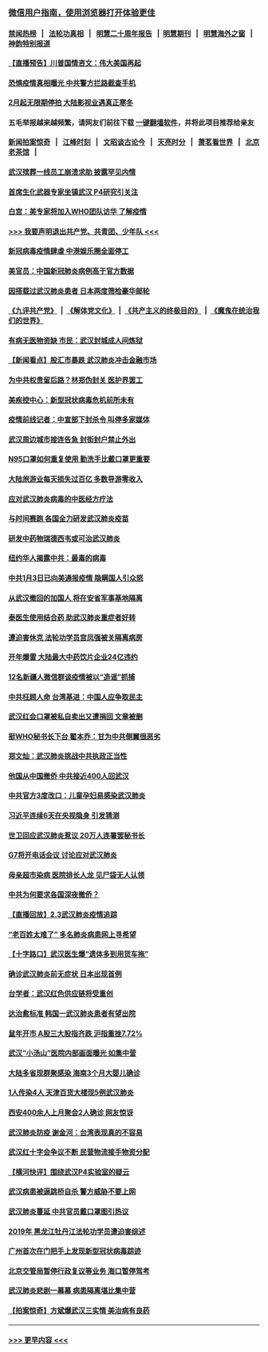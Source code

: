 ### [微信用户指南，使用浏览器打开体验更佳](https://github.com/gfw-breaker/banned-news1/blob/master/indexes/wechat-guide.md?t=0)
#### [禁闻热榜](热点新闻.md?t=0)  &nbsp;&nbsp;|&nbsp;&nbsp; [法轮功真相](https://github.com/gfw-breaker/truth/blob/master/README.md?t=0) &nbsp;&nbsp;|&nbsp;&nbsp; [明慧二十周年报告](https://github.com/gfw-breaker/mh-reports/blob/master/README.md?t=0) &nbsp;&nbsp;|&nbsp;&nbsp;[明慧期刊](https://github.com/gfw-breaker/mh-qikan) &nbsp;&nbsp;|&nbsp;&nbsp; [明慧海外之窗](https://github.com/gfw-breaker/mh-news/blob/master/README.md?t=0) &nbsp;&nbsp;|&nbsp;&nbsp; [神韵特别报道](https://github.com/gfw-breaker/mh-news/blob/master/shenyun.md?t=0)
#### [【直播预告】川普国情咨文：伟大美国再起](../pages/nsc413/n11842079.md?t=02040833) 
#### [恐惧疫情真相曝光 中共警方拦路截查手机](../pages/nsc413/n11842396.md?t=02040833) 
#### [2月起无限期停拍 大陆影视业遇真正寒冬](../pages/nsc413/n11842344.md?t=02040833) 
#### 五毛举报越来越频繁，请网友们前往下载 [一键翻墙软件](https://github.com/gfw-breaker/ssr-accounts)，并将此项目推荐给亲友
#### [新闻拍案惊奇](https://github.com/gfw-breaker/banned-news1/blob/master/pages/link4.md) &nbsp;&nbsp;|&nbsp;&nbsp; [江峰时刻](https://github.com/gfw-breaker/banned-news1/blob/master/pages/link4.md) &nbsp;&nbsp;|&nbsp;&nbsp; [文昭谈古论今](https://github.com/gfw-breaker/banned-news1/blob/master/pages/link4.md) &nbsp;&nbsp;|&nbsp;&nbsp; [天亮时分](https://github.com/gfw-breaker/banned-news1/blob/master/pages/link4.md) &nbsp;&nbsp;|&nbsp;&nbsp; [萧茗看世界](https://github.com/gfw-breaker/banned-news1/blob/master/pages/link4.md) &nbsp;&nbsp;|&nbsp;&nbsp; [北京老茶馆](https://github.com/gfw-breaker/banned-news1/blob/master/pages/link4.md) &nbsp;&nbsp;|&nbsp;&nbsp; 
#### [武汉殡葬一线员工崩溃求助 披露罕见内情](../pages/nsc413/n11842482.md?t=02040833) 
#### [首席生化武器专家坐镇武汉 P4研究引关注](../pages/nsc413/n11842412.md?t=02040833) 
#### [白宫：美专家将加入WHO团队访华 了解疫情](../pages/nsc413/n11842198.md?t=02040833) 
#### [>>> 我要声明退出共产党、共青团、少年队 <<<](https://github.com/begood0513/goodnews/blob/master/quit/letter.md) 
#### [新冠病毒疫情肆虐 中港娱乐圈全面停工](../pages/nsc413/n11842193.md?t=02040833) 
#### [美官员：中国新冠肺炎病例高于官方数据](../pages/nsc413/n11842452.md?t=02040833) 
#### [因搭载过武汉肺炎患者 日本两度筛检豪华邮轮](../pages/nsc413/n11842447.md?t=02040833) 
#### [《九评共产党》](https://github.com/begood0513/9ping.md/blob/master/README.md) &nbsp;|&nbsp; [《解体党文化》](../../../../jtdwh.md/blob/master/README.md)  &nbsp;|&nbsp; [《共产主义的终极目的》](../../../../gczydzjmd.md/blob/master/README.md) &nbsp;|&nbsp; [《魔鬼在统治我们的世界》](../../../../mgztzwmdsj.md/blob/master/README.md) 
#### [有病无医物资缺 市民：武汉封城成人间炼狱](../pages/nsc413/n11839878.md?t=02040833) 
#### [【新闻看点】股汇市暴跌 武汉肺炎冲击金融市场](../pages/nsc413/n11842216.md?t=02040833) 
#### [为中共权贵留后路？林郑伪封关 医护界罢工](../pages/nsc413/n11842359.md?t=02040833) 
#### [美疾控中心：新型冠状病毒危机前所未有](../pages/nsc413/n11842406.md?t=02040833) 
#### [疫情前线记者：中宣部下封杀令 叫停多家媒体](../pages/nsc413/n11842178.md?t=02040833) 
#### [武汉周边城市接连告急 封街封户禁止外出](../pages/nsc413/n11842277.md?t=02040833) 
#### [N95口罩如何重复使用 勤洗手比戴口罩更重要](../pages/nsc413/n11842236.md?t=02040833) 
#### [大陆旅游业每天损失过百亿 多数导游零收入](../pages/nsc413/n11842179.md?t=02040833) 
#### [应对武汉肺炎病毒的中医经方疗法](../pages/nsc413/n11842157.md?t=02040833) 
#### [与时间赛跑  各国全力研发武汉肺炎疫苗](../pages/nsc413/n11842149.md?t=02040833) 
#### [研发中药物瑞德西韦或可治武汉肺炎](../pages/nsc413/n11842100.md?t=02040833) 
#### [纽约华人揭露中共：最毒的病毒](../pages/nsc413/n11840631.md?t=02040833) 
#### [中共1月3日已向美通报疫情 隐瞒国人引众怒](../pages/nsc413/n11841978.md?t=02040833) 
#### [从武汉撤回的加国人 将在安省军事基地隔离](../pages/nsc413/n11840777.md?t=02040833) 
#### [泰医生使用结合药 助武汉肺炎重症者好转](../pages/nsc413/n11842096.md?t=02040833) 
#### [遭迫害休克 法轮功学员宫凤强被关隔离病房](../pages/nsc413/n11841492.md?t=02040833) 
#### [开年爆雷  大陆最大中药饮片企业24亿违约](../pages/nsc413/n11841904.md?t=02040833) 
#### [12名新疆人微信群谈疫情被以“造谣”抓捕](../pages/nsc413/n11839897.md?t=02040833) 
#### [中共枉顾人命 台湾基进：中国人应争取民主](../pages/nsc413/n11841532.md?t=02040833) 
#### [武汉红会口罩被私自卖出又遭捐回 文章被删](../pages/nsc413/n11841871.md?t=02040833) 
#### [挺WHO秘书长下台 翟本乔：甘为中共侧翼很恶劣](../pages/nsc413/n11841484.md?t=02040833) 
#### [郑文灿：武汉肺炎挑战中共执政正当性](../pages/nsc413/n11841537.md?t=02040833) 
#### [他国从中国撤侨 中共接近400人回武汉](../pages/nsc413/n11841290.md?t=02040833) 
#### [中共官方3度改口：儿童孕妇易感染武汉肺炎](../pages/nsc413/n11841631.md?t=02040833) 
#### [习近平连续6天在央视隐身 引发猜测](../pages/nsc413/n11841881.md?t=02040833) 
#### [世卫回应武汉肺炎惹议 20万人连署罢秘书长](../pages/nsc413/n11841664.md?t=02040833) 
#### [G7将开电话会议 讨论应对武汉肺炎](../pages/nsc413/n11841658.md?t=02040833) 
#### [母亲超市染病 医院排长人龙 见尸袋无人认领](../pages/nsc413/n11841762.md?t=02040833) 
#### [中共为何要求各国深夜撤侨？](../pages/nsc413/n11841731.md?t=02040833) 
#### [【直播回放】2.3武汉肺炎疫情追踪](../pages/nsc413/n11841577.md?t=02040833) 
#### [“老百姓太难了” 多名肺炎病患网上寻希望](../pages/nsc413/n11841565.md?t=02040833) 
#### [【十字路口】武汉医生爆“遗体多到用货车拖”](../pages/nsc413/n11840013.md?t=02040833) 
#### [确诊武汉肺炎前无症状 日本出现首例](../pages/nsc413/n11841567.md?t=02040833) 
#### [台学者：武汉红色供应链将受重创](../pages/nsc413/n11841596.md?t=02040833) 
#### [达治愈标准 韩国一武汉肺炎患者有望出院](../pages/nsc413/n11841523.md?t=02040833) 
#### [鼠年开市 A股三大股指齐跌 沪指重挫7.72%](../pages/nsc413/n11840461.md?t=02040833) 
#### [武汉“小汤山”医院内部画面曝光 如集中营](../pages/nsc413/n11841060.md?t=02040833) 
#### [大陆多省现群聚感染 海南3个月大婴儿确诊](../pages/nsc413/n11841274.md?t=02040833) 
#### [1人传染4人 天津百货大楼现5例武汉肺炎](../pages/nsc413/n11840677.md?t=02040833) 
#### [西安400余人上月聚会2人确诊 网友惊讶](../pages/nsc413/n11841178.md?t=02040833) 
#### [武汉肺炎防疫 谢金河：台湾表现真的不容易](../pages/nsc413/n11841120.md?t=02040833) 
#### [武汉红十字会争议不断 民营物流接手物资分配](../pages/nsc413/n11840733.md?t=02040833) 
#### [【横河快评】围绕武汉P4实验室的疑云](../pages/nsc413/n11840494.md?t=02040833) 
#### [武汉病患被逼跳桥自杀 警方威胁不要上网](../pages/nsc413/n11838521.md?t=02040833) 
#### [武汉肺炎蔓延 中共官员戴口罩图引热议](../pages/nsc413/n11840917.md?t=02040833) 
#### [2019年 黑龙江牡丹江法轮功学员遭迫害综述](../pages/nsc413/n11839335.md?t=02040833) 
#### [广州首次在门把手上发现新型冠状病毒踪迹](../pages/nsc413/n11840613.md?t=02040833) 
#### [北京交管局暂停行政复议等业务 海口暂停驾考](../pages/nsc413/n11840528.md?t=02040833) 
#### [武汉肺炎悲剧一幕幕 病患隔离堪比集中营](../pages/nsc413/n11838047.md?t=02040833) 
#### [【拍案惊奇】方斌爆武汉三实情 美治病有良药](../pages/nsc413/n11839984.md?t=02040833) 

----
#### [ >>> 更早内容 <<< ](../indexes/nsc413-earlier.md)
